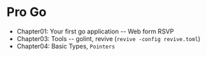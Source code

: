 # Pro Go

- Chapter01: Your first go application -- Web form RSVP
- Chapter03: Tools -- golint, revive (`revive -config revive.toml`)
- Chapter04: Basic Types, `Pointers`
